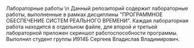 Лабораторные работы \n
Данный репозиторий содержит лабораторные работы, выполненные в рамках дисциплины "ПРОГРАММНОЕ ОБЕСПЕЧЕНИЕ СИСТЕМ РЕАЛЬНОГО ВРЕМЕНИ". 
Каждая лабораторная работа находится в отдельном файле, для второй и третьей лабораторной приложен скриншот работоспособности программы.
Выполнил студент группы И914Б Сергеев Владислав Владимирович.
